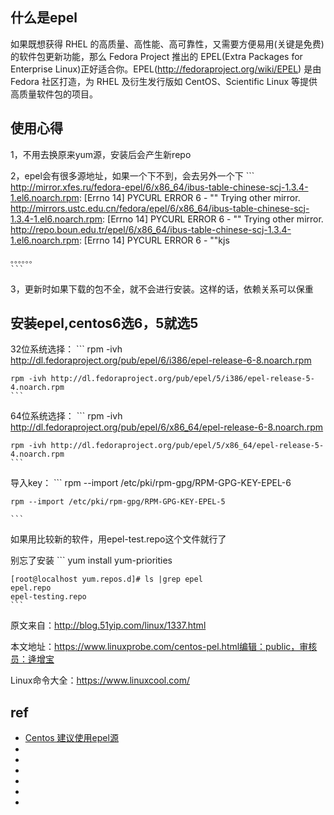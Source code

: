 

## 什么是epel
如果既想获得 RHEL 的高质量、高性能、高可靠性，又需要方便易用(关键是免费)的软件包更新功能，那么 Fedora Project 推出的 EPEL(Extra Packages for Enterprise Linux)正好适合你。EPEL(http://fedoraproject.org/wiki/EPEL) 是由 Fedora 社区打造，为 RHEL 及衍生发行版如 CentOS、Scientific Linux 等提供高质量软件包的项目。

## 使用心得
1，不用去换原来yum源，安装后会产生新repo

2，epel会有很多源地址，如果一个下不到，会去另外一个下
    ```
    http://mirror.xfes.ru/fedora-epel/6/x86_64/ibus-table-chinese-scj-1.3.4-1.el6.noarch.rpm: [Errno 14] PYCURL ERROR 6 - ""
    Trying other mirror.
    http://mirrors.ustc.edu.cn/fedora/epel/6/x86_64/ibus-table-chinese-scj-1.3.4-1.el6.noarch.rpm: [Errno 14] PYCURL ERROR 6 - ""
    Trying other mirror.
    http://repo.boun.edu.tr/epel/6/x86_64/ibus-table-chinese-scj-1.3.4-1.el6.noarch.rpm: [Errno 14] PYCURL ERROR 6 - ""kjs

    。。。。。。
    ```

3，更新时如果下载的包不全，就不会进行安装。这样的话，依赖关系可以保重

## 安装epel,centos6选6，5就选5
32位系统选择：
    ```
    rpm -ivh http://dl.fedoraproject.org/pub/epel/6/i386/epel-release-6-8.noarch.rpm

    rpm -ivh http://dl.fedoraproject.org/pub/epel/5/i386/epel-release-5-4.noarch.rpm
    ```

64位系统选择：
    ```
    rpm -ivh http://dl.fedoraproject.org/pub/epel/6/x86_64/epel-release-6-8.noarch.rpm

    rpm -ivh http://dl.fedoraproject.org/pub/epel/5/x86_64/epel-release-5-4.noarch.rpm
    ```
导入key：
    ```
    rpm --import /etc/pki/rpm-gpg/RPM-GPG-KEY-EPEL-6

    rpm --import /etc/pki/rpm-gpg/RPM-GPG-KEY-EPEL-5
    
    ```

如果用比较新的软件，用epel-test.repo这个文件就行了

别忘了安装
    ```
    yum install yum-priorities

    [root@localhost yum.repos.d]# ls |grep epel
    epel.repo
    epel-testing.repo
    ```

原文来自：http://blog.51yip.com/linux/1337.html

本文地址：https://www.linuxprobe.com/centos-pel.html编辑：public，审核员：逄增宝

Linux命令大全：https://www.linuxcool.com/

















## ref
* [Centos 建议使用epel源](https://www.linuxprobe.com/centos-pel.html)
* []()
* []()
* []()
* []()
* []()
* []()

